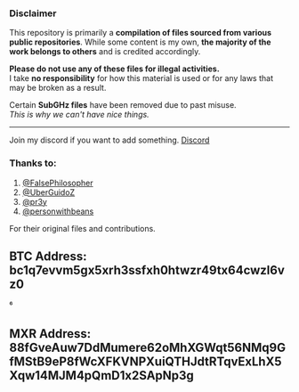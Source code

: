  ### Disclaimer

This repository is primarily a **compilation of files sourced from various public repositories**. While some content is my own, **the majority of the work belongs to others** and is credited accordingly.

**Please do not use any of these files for illegal activities.**  
I take **no responsibility** for how this material is used or for any laws that may be broken as a result.

Certain **SubGHz files** have been removed due to past misuse.  
_This is why we can't have nice things._


---
Join my discord if you want to add something. [Discord](https://discord.gg/nyzDKyAUhd)


### Thanks to:

1. [@FalsePhilosopher](https://github.com/FalsePhilosopher)  
2. [@UberGuidoZ](https://github.com/UberGuidoZ)  
3. [@pr3y](https://github.com/pr3y/Bruce/tree/main/sd_files)  
4. [@personwithbeans](https://github.com/personwithbeans/Bruce-Key-Copier/tree/main)

For their original files and contributions.
## BTC Address: bc1q7evvm5gx5xrh3ssfxh0htwzr49tx64cwzl6vz0
⁶
## MXR Address: 88fGveAuw7DdMumere62oMhXGWqt56NMq9GfMStB9eP8fWcXFKVNPXuiQTHJdtRTqvExLhX5Xqw14MJM4pQmD1x2SApNp3g
